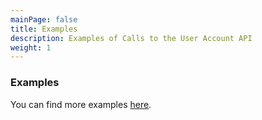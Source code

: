 ```yaml
---
mainPage: false
title: Examples
description: Examples of Calls to the User Account API
weight: 1
---
```


### Examples

You can find more examples [here](/docs/general/examples.html).
